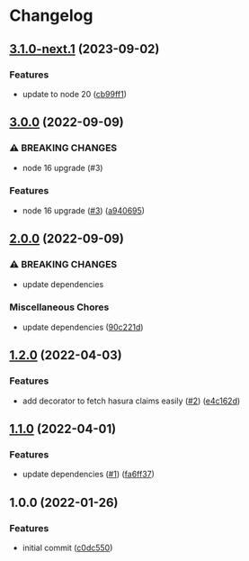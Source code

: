 # Changelog

## [3.1.0-next.1](https://github.com/speakbox/nestjs-hasura/compare/v3.0.0...v3.1.0-next.1) (2023-09-02)


### Features

* update to node 20 ([cb99ff1](https://github.com/speakbox/nestjs-hasura/commit/cb99ff14345e566b02708d5e74d80206d7c0202a))

## [3.0.0](https://github.com/speakbox/nestjs-hasura/compare/v2.0.0...v3.0.0) (2022-09-09)


### ⚠ BREAKING CHANGES

* node 16 upgrade (#3)

### Features

* node 16 upgrade ([#3](https://github.com/speakbox/nestjs-hasura/issues/3)) ([a940695](https://github.com/speakbox/nestjs-hasura/commit/a9406950c705f3911f3c3029a92d8a56f1212450))

## [2.0.0](https://github.com/speakbox/nestjs-hasura/compare/v1.2.0...v2.0.0) (2022-09-09)


### ⚠ BREAKING CHANGES

* update dependencies

### Miscellaneous Chores

* update dependencies ([90c221d](https://github.com/speakbox/nestjs-hasura/commit/90c221d9d24d43a0a6441b482be9275264a3be4f))

## [1.2.0](https://github.com/speakbox/nestjs-hasura/compare/v1.1.0...v1.2.0) (2022-04-03)


### Features

* add decorator to fetch hasura claims easily ([#2](https://github.com/speakbox/nestjs-hasura/issues/2)) ([e4c162d](https://github.com/speakbox/nestjs-hasura/commit/e4c162db15558999aa750531701b2c42849924e7))

## [1.1.0](https://github.com/speakbox/nestjs-hasura/compare/v1.0.0...v1.1.0) (2022-04-01)


### Features

* update dependencies ([#1](https://github.com/speakbox/nestjs-hasura/issues/1)) ([fa6ff37](https://github.com/speakbox/nestjs-hasura/commit/fa6ff37b2ffedce15cb0db111c6f44c03fc96f80))

## 1.0.0 (2022-01-26)


### Features

* initial commit ([c0dc550](https://github.com/speakbox/nestjs-hasura/commit/c0dc55000879b2c2c0b7c9739d5e73134fee4c48))
